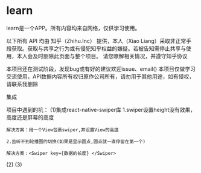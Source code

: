 # learn


learn是一个APP。所有内容均来自网络，仅供学习使用。


以下所有 API 均由 知乎（Zhihu.Inc） 提供，本人（Xiao Liang）采取非正常手段获取。获取与共享之行为或有侵犯知乎权益的嫌疑。若被告知需停止共享与使用，本人会及时删除此页面与整个项目。
请您暸解相关情况，并遵守知乎协议

本项目还在测试阶段，发现bug或有好的建议欢迎issue、email()
本项目仅做学习交流使用，API数据内容所有权归原作公司所有，请勿用于其他用途，如有侵权，请联系我删除

集成

项目中遇到的坑：
(1)集成react-native-swiper库
    1.swiper设置height没有效果，高度还是屏幕的高度

    解决方案：用一个View包裹swiper,并设置View的高度

    2.监听不到轮播图的切换(如果是显示圆点,圆点就一直停留在第一个)

    解决方案：<Swiper key={数据的长度} </Swiper>



(2)
(3)



